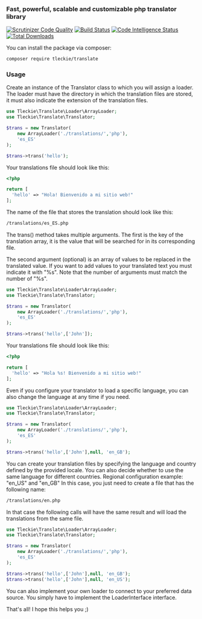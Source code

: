 ### Fast, powerful, scalable and customizable php translator library

[![Scrutinizer Code Quality](https://scrutinizer-ci.com/g/teodoroleckie/translate/badges/quality-score.png?b=main)](https://scrutinizer-ci.com/g/teodoroleckie/translate/?branch=main)
[![Build Status](https://scrutinizer-ci.com/g/teodoroleckie/translate/badges/build.png?b=main)](https://scrutinizer-ci.com/g/teodoroleckie/translate/build-status/main)
[![Code Intelligence Status](https://scrutinizer-ci.com/g/teodoroleckie/translate/badges/code-intelligence.svg?b=main)](https://scrutinizer-ci.com/code-intelligence)
[![Total Downloads](https://img.shields.io/packagist/dt/tleckie/translate.svg?style=flat-square)](https://packagist.org/packages/tleckie/translate)

You can install the package via composer:

```bash
composer require tleckie/translate
```

### Usage

Create an instance of the Translator class to which you will assign a loader. 
The loader must have the directory in which the translation files are stored, 
it must also indicate the extension of the translation files.


```php
use Tleckie\Translate\Loader\ArrayLoader;
use Tleckie\Translate\Translator;

$trans = new Translator(
    new ArrayLoader('./translations/','php'),
    'es_ES'
);

$trans->trans('hello');

```
Your translations file should look like this:

```php
<?php

return [
  'hello' => "Hola! Bienvenido a mi sitio web!"
];
```

The name of the file that stores the translation should look like this:

```bash
/translations/es_ES.php
```
The trans() method takes multiple arguments. The first is the key of the translation 
array, it is the value that will be searched for in its corresponding file.

The second argument (optional) is an array of values to be replaced in the translated value. 
If you want to add values to your translated text you must indicate it with "%s".
Note that the number of arguments must match the number of "%s".

```php
use Tleckie\Translate\Loader\ArrayLoader;
use Tleckie\Translate\Translator;

$trans = new Translator(
    new ArrayLoader('./translations/','php'),
    'es_ES'
);

$trans->trans('hello',['John']);

```

Your translations file should look like this:

```php
<?php

return [
  'hello' => "Hola %s! Bienvenido a mi sitio web!"
];
```

Even if you configure your translator to load a specific language, 
you can also change the language at any time if you need.

```php
use Tleckie\Translate\Loader\ArrayLoader;
use Tleckie\Translate\Translator;

$trans = new Translator(
    new ArrayLoader('./translations/','php'),
    'es_ES'
);

$trans->trans('hello',['John'],null, 'en_GB');

```

You can create your translation files by specifying the language and country defined 
by the provided locale. You can also decide whether to use the same language for different countries.
Regional configuration example:
"en_US" and "en_GB"
In this case, you just need to create a file that has the following name:

```bash
/translations/en.php
```

In that case the following calls will have the same result and will load the translations from the same file.
```php
use Tleckie\Translate\Loader\ArrayLoader;
use Tleckie\Translate\Translator;

$trans = new Translator(
    new ArrayLoader('./translations/','php'),
    'es_ES'
);

$trans->trans('hello',['John'],null, 'en_GB');
$trans->trans('hello',['John'],null, 'en_US');
```

You can also implement your own loader to connect to your preferred data source. 
You simply have to implement the LoaderInterface interface.


That's all! I hope this helps you ;)